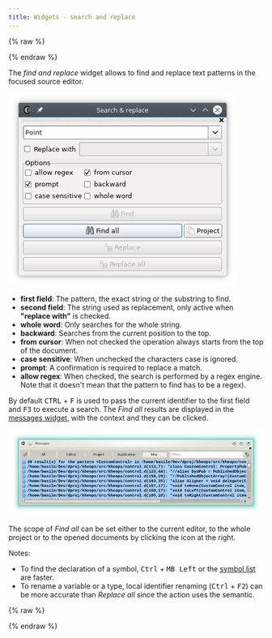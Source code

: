 ```yaml
---
title: Widgets - search and replace
--- 
```


{% raw %}
<script src="//cdnjs.cloudflare.com/ajax/libs/anchor-js/4.0.0/anchor.min.js"></script>
{% endraw %}

The _find and replace_ widget allows to find and replace text patterns in the focused source editor.

![](img/search.png)

- **first field**: The pattern, the exact string or the substring to find.
- **second field**: The string used as replacement, only active when **"replace with"** is checked.
- **whole word**: Only searches for the whole string.
- **backward**: Searches from the current position to the top.
- **from cursor**: When not checked the operation always starts from the top of the document.
- **case sensitive**: When unchecked the characters case is ignored.
- **prompt**: A confirmation is required to replace a match.
- **allow regex**: When checked, the search is performed by a regex engine. Note that it doesn't mean that the pattern to find has to be a regex).

By default <kbd>CTRL</kbd> + <kbd>F</kbd> is used to pass the current identifier to the first field and <kbd>F3</kbd> to execute a search.
The _Find all_ results are displayed in the [messages widget](widgets_messages), with the context and they can be clicked.

![](img/find_all_results.png)

The scope of _Find all_ can be set either to the current editor, to the whole project or to the opened documents by clicking the icon at the right.

Notes:

- To find the declaration of a symbol, <kbd>Ctrl</kbd> + <kbd>MB Left</kbd> or the [symbol list](widgets_symbol_list) are faster.
- To rename a variable or a type, local identifier renaming (<kbd>Ctrl</kbd> + <kbd>F2</kbd>) can be more accurate than _Replace all_ since the action uses the semantic.

{% raw %}
<script>
anchors.add();
</script>
{% endraw %}
